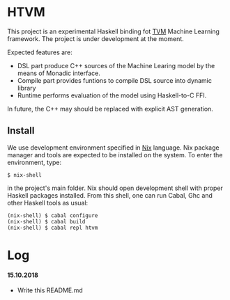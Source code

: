 HTVM
====

This project is an experimental Haskell binding fot [TVM](https://tvm.ai)
Machine Learning framework. The project is under development at the moment.

Expected features are:

* DSL part produce C++ sources of the Machine Learing model by the means of
  Monadic interface.
* Compile part provides funtions to compile DSL source into dynamic library
* Runtime performs evaluation of the model using Haskell-to-C FFI.


In future, the C++ may should be replaced with explicit AST generation.

Install
-------

We use development environment specified in [Nix](https://nixos.org/nix)
language. Nix package manager and tools are expected to be installed on the
system. To enter the environment, type:

    $ nix-shell

in the project's main folder. Nix should open development shell with proper
Haskell packages installed. From this shell, one can run Cabal, Ghc and other
Haskell tools as usual:

    (nix-shell) $ cabal configure
    (nix-shell) $ cabal build
    (nix-shell) $ cabal repl htvm

Log
===

#### 15.10.2018
* Write this README.md
